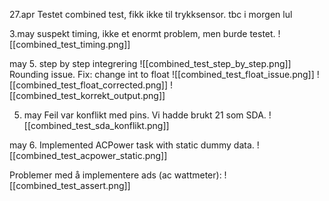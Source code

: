 27.apr
Testet combined test, fikk ikke til trykksensor. tbc i morgen lul


3.may
suspekt timing, ikke et enormt problem, men burde testet.
![[combined_test_timing.png]]

may 5.
step by step integrering
![[combined_test_step_by_step.png]]
Rounding issue. Fix: change int to float 
![[combined_test_float_issue.png]]
![[combined_test_float_corrected.png]]
![[combined_test_korrekt_output.png]]

5. may
Feil var konflikt med pins. Vi hadde brukt 21 som SDA.
![[combined_test_sda_konflikt.png]]

may 6.
Implemented ACPower task with static dummy data.
![[combined_test_acpower_static.png]]

Problemer med å implementere ads (ac wattmeter):
![[combined_test_assert.png]]

